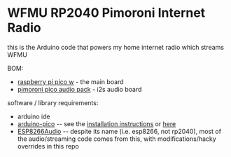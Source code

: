 # WFMU RP2040 Pimoroni Internet Radio

this is the Arduino code that powers my home internet radio which streams WFMU

BOM:
- [raspberry pi pico w](https://shop.pimoroni.com/products/raspberry-pi-pico-w) - the main board
- [pimoroni pico audio pack](https://shop.pimoroni.com/products/pico-audio-pack) - i2s audio board

software / library requirements:
- arduino ide
- [arduino-pico](https://arduino-pico.readthedocs.io/en/latest/) -- see the [installation instructions](https://learn.adafruit.com/rp2040-arduino-with-the-earlephilhower-core/installing-the-earlephilhower-core) or [here](https://arduino-pico.readthedocs.io/en/latest/install.html#installing-via-arduino-boards-manager)
- [ESP8266Audio](https://github.com/earlephilhower/ESP8266Audio/) -- despite its name (i.e. esp8266, not rp2040), most of the audio/streaming code comes from this, with modifications/hacky overrides in this repo
